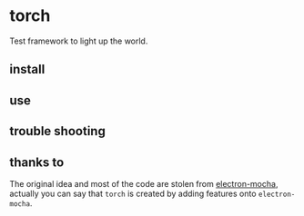 # torch

Test framework to light up the world.

## install

## use

## trouble shooting

## thanks to

The original idea and most of the code are stolen from [electron-mocha](https://github.com/jprichardson/electron-mocha), actually you can say that `torch` is created by adding features onto `electron-mocha`.
